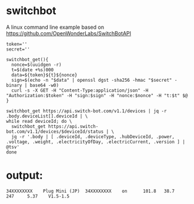# switchbot
A linux command line example based on https://github.com/OpenWonderLabs/SwitchBotAPI

````shell
token=''
secret=''

switchbot_get(){
  nonce=$(uuidgen -r)
  t=$(date +%s)000
  data=${token}${t}${nonce}
  sign=$(echo -n "$data" | openssl dgst -sha256 -hmac "$secret" -binary | base64 -w0)
  curl -s -X GET -H "Content-Type:application/json" -H "Authorization:$token" -H "sign:$sign" -H "nonce:$nonce" -H "t:$t" $@
}

switchbot_get https://api.switch-bot.com/v1.1/devices | jq -r .body.deviceList[].deviceId | \
while read deviceId; do \
  switchbot_get https://api.switch-bot.com/v1.1/devices/$deviceId/status | \
  jq -r '.body | [ .deviceId, .deviceType, .hubDeviceId, .power, .voltage, .weight, .electricityOfDay, .electricCurrent, .version ] | @tsv'
done
````

# output:
````console
34XXXXXXXX    Plug Mini (JP)  34XXXXXXXX    on      101.8   38.7    247     5.37    V1.5-1.5
````
